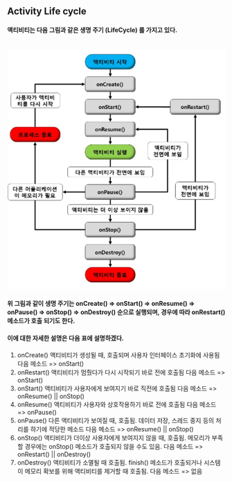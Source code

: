 ## Activity Life cycle
#### 액티비티는 다음 그림과 같은 생명 주기 (LifeCycle) 를 가지고 있다.
<br/>
<img src="../images/activityLifeCycle.png" width="600">

#### 위 그림과 같이 생명 주기는 onCreate() => onStart() => onResume() => onPause() => onStop() => onDestroy() 순으로 실행되며, 경우에 따라 onRestart() 메소드가 호출 되기도 한다.
#### 이에 대한 자세한 설명은 다음 표에 설명하겠다.

1. onCreate() 액티비티가 생성될 때, 호출되며 사용자 인터페이스 초기화에 사용됨
다음 메소드 => onStart()
2. onRestart() 액티비티가 멈췄다가 다시 시작되기 바로 전에 호출됨
다음 메소드 => onStart()
3. onStart() 액티비티가 사용자에게 보여지기 바로 직전에 호출됨
다음 메소드 => onResume() || onStop()
4. onResume() 액티비티가 사용자와 상호작용하기 바로 전에 호출됨
다음 메소드 => onPause()
5. onPause() 다른 액티비티가 보여질 때, 호출됨. 데이터 저장, 스레드 중지 등의 처리를 하기에 적당한 메소드
다음 메소드 => onResume() || onStop()
6. onStop() 액티비티가 더이상 사용자에게 보여지지 않을 때, 호출됨.
메모리가 부족할 경우에는 onStop() 메소드가 호출되지 않을 수도 있음.
다음 메소드 => onRestart() || onDestroy()
7. onDestroy() 액티비티가 소멸될 때 호출됨. finish() 메소드가 호출되거나 시스템이 메모리 확보를 위해 액티비티를 제거할 때 호출됨.
다음 메소드 => 없음

